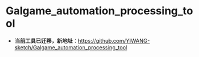 # Galgame_automation_processing_tool

- **当前工具已迁移，新地址**：https://github.com/YIWANG-sketch/Galgame_automation_processing_tool

